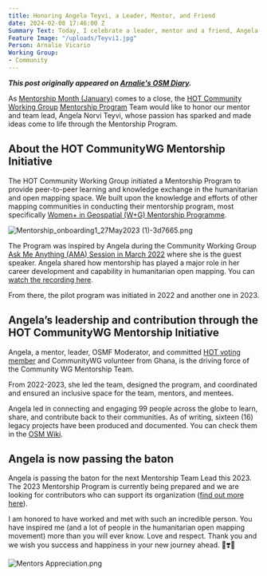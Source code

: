 ```yaml
---
title: Honoring Angela Teyvi, a Leader, Mentor, and Friend
date: 2024-02-08 17:46:00 Z
Summary Text: Today, I celebrate a leader, mentor and a friend, Angela Teyvi.
Feature Image: "/uploads/Teyvi1.jpg"
Person: Arnalie Vicario
Working Group:
- Community
---
```


***This post originally appeared on [Arnalie's OSM Diary](https://www.openstreetmap.org/user/arnalielsewhere/diary/403390).***

As [Mentorship Month (January)](https://www.awarenessdays.com/awareness-days-calendar/national-mentoring-month-2024-3/) comes to a close, the [HOT Community Working Group](https://wiki.openstreetmap.org/wiki/Humanitarian_OSM_Team/Working_groups/Community) [Mentorship Program](https://wiki.openstreetmap.org/wiki/Humanitarian_OSM_Team/Working_groups/Community/Mentorship) Team would like to honor our mentor and team lead, Angela Norvi Teyvi, whose passion has sparked and made ideas come to life through the Mentorship Program.

## About the HOT CommunityWG Mentorship Initiative

The HOT Community Working Group initiated a Mentorship Program to provide peer-to-peer learning and knowledge exchange in the humanitarian and open mapping space. We built upon the knowledge and efforts of other mapping communities in conducting their mentorship program, most specifically [Women+ in Geospatial (W+G) Mentorship Programme](https://womeningeospatial.org/mentorship-programme).

![Mentorship_onboarding1_27May2023 (1)-3d7665.png](/uploads/Mentorship_onboarding1_27May2023%20(1)-3d7665.png)

The Program was inspired by Angela during the Community Working Group [Ask Me Anything (AMA) Session in March 2022](https://www.youtube.com/watch?v=x4EckEvVA0I) where she is the guest speaker. Angela shared how mentorship has played a major role in her career development and capability in humanitarian open mapping. You can [watch the recording here](https://www.youtube.com/watch?v=x4EckEvVA0I).

From there, the pilot program was initiated in 2022 and another one in 2023.

## Angela’s leadership and contribution through the HOT CommunityWG Mentorship Initiative

Angela, a mentor, leader, OSMF Moderator, and committed [HOT voting member](https://www.hotosm.org/voting-members) and CommunityWG volunteer from Ghana, is the driving force of the Community WG Mentorship Team.

From 2022-2023, she led the team, designed the program, and coordinated and ensured an inclusive space for the team, mentors, and mentees.

Angela led in connecting and engaging 99 people across the globe to learn, share, and contribute back to their communities. As of writing, sixteen (16) legacy projects have been produced and documented. You can check them in the [OSM Wiki](https://wiki.openstreetmap.org/wiki/Humanitarian_OSM_Team/Working_groups/Community/Mentorship).

## Angela is now passing the baton

Angela is passing the baton for the next Mentorship Team Lead this 2023. The 2023 Mentorship Program is currently being prepared and we are looking for contributors who can support its organization ([find out more here](https://loomio.hotosm.org/d/iDCXJ1Av/call-for-volunteers-organizing-team-member-for-mentorship-team-)).

I am honored to have worked and met with such an incredible person. You have inspired me (and a lot of people in the humanitarian open mapping movement) more than you will ever know. Love and respect. Thank you and we wish you success and happiness in your new journey ahead. 🚀❣️💫

![Mentors Appreciation.png](/uploads/Mentors%20Appreciation.png)

